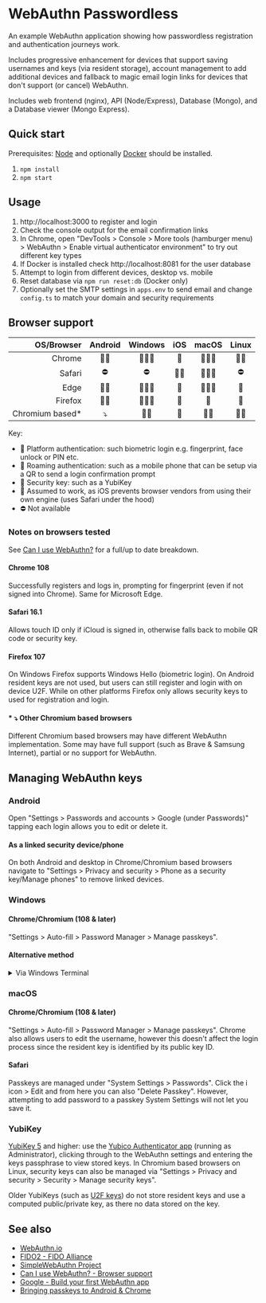# WebAuthn Passwordless

An example WebAuthn application showing how passwordless registration and authentication journeys work.

Includes progressive enhancement for devices that support saving usernames and keys (via resident storage), account management to add additional devices and fallback to magic email login links for devices that don't support (or cancel) WebAuthn.

Includes web frontend (nginx), API (Node/Express), Database (Mongo), and a Database viewer (Mongo Express).

## Quick start

Prerequisites: [Node](https://nodejs.org/) and optionally [Docker](https://www.docker.com/) should be installed.

1. `npm install`
2. `npm start`

## Usage

1. http://localhost:3000 to register and login
2. Check the console output for the email confirmation links
3. In Chrome, open "DevTools > Console > More tools (hamburger menu) > WebAuthn > Enable virtual authenticator environment" to try out different key types
4. If Docker is installed check http://localhost:8081 for the user database
5. Attempt to login from different devices, desktop vs. mobile
6. Reset database via `npm run reset:db` (Docker only)
7. Optionally set the SMTP settings in `apps.env` to send email and change `config.ts` to match your domain and security requirements

## Browser support

|      OS/Browser |  Android  |  Windows  |   iOS   |   macOS  | Linux  |
| --------------: | :-------: | :-------: | :-----: | :------: | :----: |
|          Chrome |   🐾🔑    |  🐾📲🔑  |    🛃   | 🐾📲🔑  |  📲🔑 |
|          Safari |    ⛔     |    ⛔     |   🐾🔑 | 🐾📲🔑  |   ⛔   |
|            Edge |   🐾🔑    |  🐾📲🔑  |    🛃   | 🐾📲🔑  |   🔑   |
|         Firefox |   🐾🔑    |  🐾📲🔑  |    🛃   |    🔑   |   🔑   |
| Chromium based* |    ⤵️     |   📲🔑    |   🛃   |  📲🔑   |  📲🔑  |

Key:

- 🐾 Platform authentication: such biometric login e.g. fingerprint, face unlock or PIN etc.
- 📲 Roaming authentication: such as a mobile phone that can be setup via a QR to send a login confirmation prompt
- 🔑 Security key: such as a YubiKey
- 🛃 Assumed to work, as iOS prevents browser vendors from using their own engine (uses Safari under the hood)
- ⛔ Not available

### Notes on browsers tested

See [Can I use WebAuthn?](https://caniuse.com/?search=WebAuthn) for a full/up to date breakdown.

#### Chrome 108

Successfully registers and logs in, prompting for fingerprint (even if not signed into Chrome). Same for Microsoft Edge.

#### Safari 16.1

Allows touch ID only if iCloud is signed in, otherwise falls back to mobile QR code or security key.

#### Firefox 107

On Windows Firefox supports Windows Hello (biometric login). On Android resident keys are not used, but users can still register and login with on device U2F. While on other platforms Firefox only allows security keys to used for registration and login.

#### **\*** ⤵️ Other Chromium based browsers

Different Chromium based browsers may have different WebAuthn implementation. Some may have full support (such as Brave & Samsung Internet), partial or no support for WebAuthn.

## Managing WebAuthn keys

### Android

Open "Settings > Passwords and accounts > Google (under Passwords)" tapping each login allows you to edit or delete it.

#### As a linked security device/phone

On both Android and desktop in Chrome/Chromium based browsers navigate to "Settings > Privacy and security > Phone as a security key/Manage phones" to remove linked devices.

### Windows

#### Chrome/Chromium (108 & later)

"Settings > Auto-fill > Password Manager > Manage passkeys".

#### Alternative method

<details>
<summary>Via Windows Terminal</summary>

To view WebAuthn keys stored by Windows Hello, from a command prompt, run:

`certutil -csp NGC -key`

WebAuthn keys have names that look like `<sid>/<guid>/FIDO_AUTHENTICATOR//<rpIdHash>_<user id>`

You need to identify the key that you want to delete, and then to delete a WebAuthn key, from an administrator command prompt, run:

`certutil -csp NGC -delkey <name>` Replacing `<name>` with the full pathname from the output of the command above.
</details>

### macOS

#### Chrome/Chromium (108 & later)

"Settings > Auto-fill > Password Manager > Manage passkeys". Chrome also allows users to edit the username, however this doesn't affect the login process since the resident key is identified by its public key ID.

#### Safari

Passkeys are managed under "System Settings > Passwords". Click the i icon > Edit and from here you can also "Delete Passkey". However, attempting to add password to a passkey System Settings will not let you save it.

### YubiKey

[YubiKey 5](https://support.yubico.com/hc/en-us/articles/360016649339-YubiKey-5C-NFC) and higher: use the [Yubico Authenticator app](https://www.yubico.com/products/yubico-authenticator/) (running as Administrator), clicking through to the WebAuthn settings and entering the keys passphrase to view stored keys. In Chromium based browsers on Linux, security keys can also be managed via "Settings > Privacy and security > Security > Manage security keys".

Older YubiKeys (such as [U2F keys](https://support.yubico.com/hc/en-us/articles/360013656800-FIDO-U2F-Security-Key)) do not store resident keys and use a computed public/private key, as there no data stored on the key.

## See also

- [WebAuthn.io](https://webauthn.io/)
- [FIDO2 - FIDO Alliance](https://fidoalliance.org/fido2/)
- [SimpleWebAuthn Project](https://github.com/MasterKale/SimpleWebAuthn)
- [Can I use WebAuthn? - Browser support](https://caniuse.com/?search=WebAuthn)
- [Google - Build your first WebAuthn app](https://developers.google.com/codelabs/webauthn-reauth)
- [Bringing passkeys to Android & Chrome](https://android-developers.googleblog.com/2022/10/bringing-passkeys-to-android-and-chrome.html)
